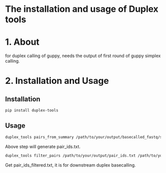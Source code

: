# The installation and usage of Duplex tools

# 1. About

for duplex calling of guppy, needs the output of first round of guppy simplex calling.

# 2. Installation and Usage

## Installation

```bash
pip install duplex-tools
```

## Usage

```bash
duplex_tools pairs_from_summary /path/to/your/output/basecalled_fastq/sequencing_summary.txt /path/to/your/output/
```

Above step will generate pair_ids.txt.

```bash
duplex_tools filter_pairs /path/to/your/output/pair_ids.txt /path/to/your/simplex_fastq_output/basecalled_fastq
```

Get pair_ids_filtered.txt, it is for downstream duplex basecalling.

